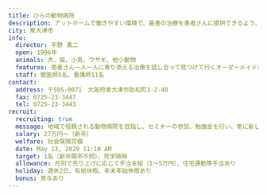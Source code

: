 ```yaml
---
title: ひらの動物病院
description: アットホームで働きやすい環境で、最善の治療を患者さんに提供できるよう、スタッフ皆で向上心を持って一緒に勉強しています。
city: 泉大津市
info:
  director: 平野 勇二
  open: 1996年
  animals: 犬、猫、小鳥、ウサギ、他小動物
  features: 患者さん一人一人に寄り添える治療を話し合って見つけて行くオーダーメイド治療を目指しています。
  staff: 獣医師5名、看護師11名
contact:
  address: 〒595-0071　大阪府泉大津市助松町3-2-40
  fax: 0725-23-3447
  tel: 0725-23-3443
recruit:
  recruiting: true
  message: 地域で信頼される動物病院を目指し、セミナーの参加、勉強会を行い、常に新しい技術を患者さんに提供できる様頑張っています。
  salary: 27万円〜（新卒）
  welfare: 社会保険完備
  date: May 13, 2020 11:10 AM
  target: 1名（新卒既卒不問）、見学随時
  allowance: 月別で売り上げに応じて手当支給（1〜5万円）、住宅通勤等手当あり
  holiday: 週休2日、有給休暇、年末年始休暇あり
  bonus: 賞与あり
---
```

